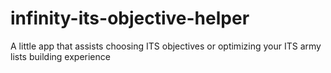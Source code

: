 # infinity-its-objective-helper
A little app that assists choosing ITS objectives or optimizing your ITS army lists building experience
